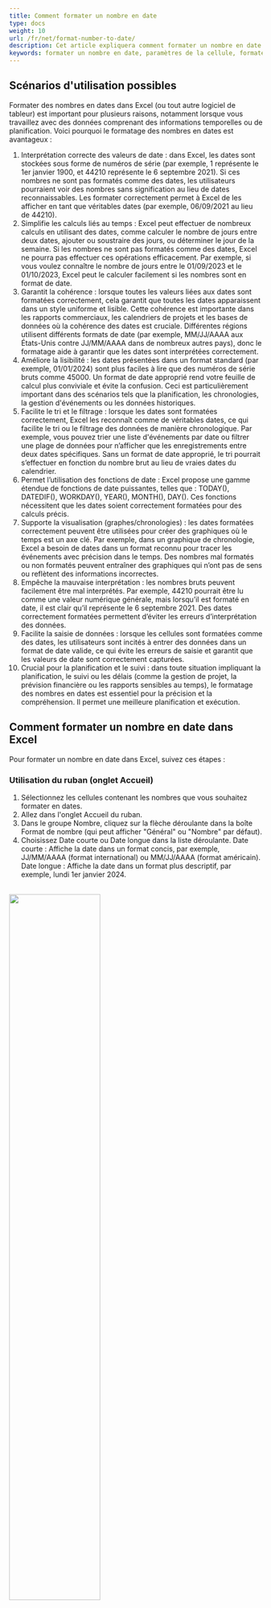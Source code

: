 ```yaml
---
title: Comment formater un nombre en date
type: docs
weight: 10
url: /fr/net/format-number-to-date/
description: Cet article expliquera comment formater un nombre en date à l aide de l API Aspose.Cells for .NET.
keywords: formater un nombre en date, paramètres de la cellule, formater un nombre en date, paramètres de date, format de date.
---
```


## **Scénarios d'utilisation possibles**
Formater des nombres en dates dans Excel (ou tout autre logiciel de tableur) est important pour plusieurs raisons, notamment lorsque vous travaillez avec des données comprenant des informations temporelles ou de planification. Voici pourquoi le formatage des nombres en dates est avantageux :

1. Interprétation correcte des valeurs de date : dans Excel, les dates sont stockées sous forme de numéros de série (par exemple, 1 représente le 1er janvier 1900, et 44210 représente le 6 septembre 2021). Si ces nombres ne sont pas formatés comme des dates, les utilisateurs pourraient voir des nombres sans signification au lieu de dates reconnaissables. Les formater correctement permet à Excel de les afficher en tant que véritables dates (par exemple, 06/09/2021 au lieu de 44210).
1. Simplifie les calculs liés au temps : Excel peut effectuer de nombreux calculs en utilisant des dates, comme calculer le nombre de jours entre deux dates, ajouter ou soustraire des jours, ou déterminer le jour de la semaine. Si les nombres ne sont pas formatés comme des dates, Excel ne pourra pas effectuer ces opérations efficacement. Par exemple, si vous voulez connaître le nombre de jours entre le 01/09/2023 et le 01/10/2023, Excel peut le calculer facilement si les nombres sont en format de date.
1. Garantit la cohérence : lorsque toutes les valeurs liées aux dates sont formatées correctement, cela garantit que toutes les dates apparaissent dans un style uniforme et lisible. Cette cohérence est importante dans les rapports commerciaux, les calendriers de projets et les bases de données où la cohérence des dates est cruciale.
Différentes régions utilisent différents formats de date (par exemple, MM/JJ/AAAA aux États-Unis contre JJ/MM/AAAA dans de nombreux autres pays), donc le formatage aide à garantir que les dates sont interprétées correctement.
1. Améliore la lisibilité : les dates présentées dans un format standard (par exemple, 01/01/2024) sont plus faciles à lire que des numéros de série bruts comme 45000. Un format de date approprié rend votre feuille de calcul plus conviviale et évite la confusion. Ceci est particulièrement important dans des scénarios tels que la planification, les chronologies, la gestion d'événements ou les données historiques.
1. Facilite le tri et le filtrage : lorsque les dates sont formatées correctement, Excel les reconnaît comme de véritables dates, ce qui facilite le tri ou le filtrage des données de manière chronologique. Par exemple, vous pouvez trier une liste d'événements par date ou filtrer une plage de données pour n’afficher que les enregistrements entre deux dates spécifiques. Sans un format de date approprié, le tri pourrait s’effectuer en fonction du nombre brut au lieu de vraies dates du calendrier.
1. Permet l’utilisation des fonctions de date : Excel propose une gamme étendue de fonctions de date puissantes, telles que : TODAY(), DATEDIF(), WORKDAY(), YEAR(), MONTH(), DAY(). Ces fonctions nécessitent que les dates soient correctement formatées pour des calculs précis.
1. Supporte la visualisation (graphes/chronologies) : les dates formatées correctement peuvent être utilisées pour créer des graphiques où le temps est un axe clé. Par exemple, dans un graphique de chronologie, Excel a besoin de dates dans un format reconnu pour tracer les événements avec précision dans le temps. Des nombres mal formatés ou non formatés peuvent entraîner des graphiques qui n’ont pas de sens ou reflètent des informations incorrectes.
1. Empêche la mauvaise interprétation : les nombres bruts peuvent facilement être mal interprétés. Par exemple, 44210 pourrait être lu comme une valeur numérique générale, mais lorsqu’il est formaté en date, il est clair qu’il représente le 6 septembre 2021. Des dates correctement formatées permettent d’éviter les erreurs d’interprétation des données.
1. Facilite la saisie de données : lorsque les cellules sont formatées comme des dates, les utilisateurs sont incités à entrer des données dans un format de date valide, ce qui évite les erreurs de saisie et garantit que les valeurs de date sont correctement capturées.
1. Crucial pour la planification et le suivi : dans toute situation impliquant la planification, le suivi ou les délais (comme la gestion de projet, la prévision financière ou les rapports sensibles au temps), le formatage des nombres en dates est essentiel pour la précision et la compréhension. Il permet une meilleure planification et exécution.


## **Comment formater un nombre en date dans Excel**
Pour formater un nombre en date dans Excel, suivez ces étapes :

### **Utilisation du ruban (onglet Accueil)**
1. Sélectionnez les cellules contenant les nombres que vous souhaitez formater en dates.
1. Allez dans l'onglet Accueil du ruban.
1. Dans le groupe Nombre, cliquez sur la flèche déroulante dans la boîte Format de nombre (qui peut afficher "Général" ou "Nombre" par défaut).
1. Choisissez Date courte ou Date longue dans la liste déroulante. Date courte : Affiche la date dans un format concis, par exemple, JJ/MM/AAAA (format international) ou MM/JJ/AAAA (format américain). Date longue : Affiche la date dans un format plus descriptif, par exemple, lundi 1er janvier 2024.
<br>
<img src="1.png" width=60% />

### **Utilisation de la boîte de dialogue Format de cellule**
1. Sélectionnez les cellules que vous souhaitez formater.
1. Faites un clic droit sur les cellules sélectionnées et choisissez Format de cellule, ou appuyez sur Ctrl + 1 (Windows) ou Cmd + 1 (Mac).
1. Dans la boîte de dialogue Format de cellule, allez à l'onglet Nombre.
1. Dans la liste à gauche, sélectionnez Date.
1. Choisissez le format de date souhaité dans la liste à droite (par exemple, JJ/MM/AA, MM/JJ/AA, ou formats personnalisés).
<br>
<img src="2.png" width=60% />
1. Cliquez sur OK pour appliquer le format de date.

## **Comment formater un nombre en date dans Aspose.Cells**

Pour formater des nombres en date dans la bibliothèque Aspose.Cells for .NET pour travailler avec des fichiers Excel, vous pouvez appliquer une mise en forme date aux cellules de manière programmatique. Voici comment faire avec C# et Aspose.Cells :

{{< gist "aspose-cells-gists" "59a1901d62ea9ceb08456a818431a898" "Numbers-format-date.cs" >}}
{{< app/cells/assistant language="csharp" >}}
